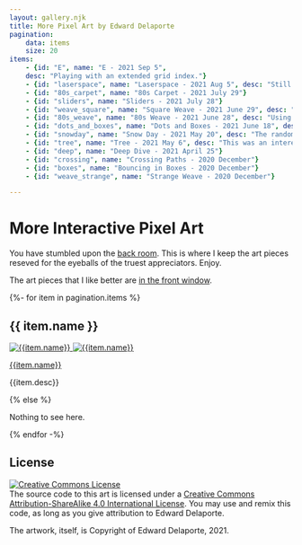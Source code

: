 ```yaml
---
layout: gallery.njk
title: More Pixel Art by Edward Delaporte
pagination:
    data: items
    size: 20
items: 
    - {id: "E", name: "E - 2021 Sep 5", 
    desc: "Playing with an extended grid index."}
    - {id: "laserspace", name: "Laserspace - 2021 Aug 5", desc: "Still running with the 80s carpet theme."}
    - {id: "80s_carpet", name: "80s Carpet - 2021 July 29"}
    - {id: "sliders", name: "Sliders - 2021 July 28"}
    - {id: "weave_square", name: "Square Weave - 2021 June 29", desc: "A less complex path algorithm, simpler background and squares within squares brings this close to where I first envisioned it."}
    - {id: "80s_weave", name: "80s Weave - 2021 June 28", desc: "Using various angles other than 90 degres for the line paths was interesting - but it proved too busy for re-use in later sketches. Notice that the next sketch sticks to 90 degree angles."}
    - {id: "dots_and_boxes", name: "Dots and Boxes - 2021 June 18", desc: "This quick tribute to 80s Pop Art is also a demonstration that I am getting a bit more comfortable controling the animation sequence. Most notably, for this piece I start and stop the animation exactly when I want to."}
    - {id: "snowday", name: "Snow Day - 2021 May 20", desc: "The random effects are managed quite differently in this piece, because the entire canvas has to be redrawn with every frame. There's extra work in the code preventing the window frame color from changing, and the sun from flickering across the sky. It was pretty adorable when the snowman's arms were flailing randomly, I have to admit."}
    - {id: "tree", name: "Tree - 2021 May 6", desc: "This was an interesting technical challenge to create random branching rules that feel natural. Most of the effort on the background was to give the tree a space to feel more alive."}
    - {id: "deep", name: "Deep Dive - 2021 April 25"}
    - {id: "crossing", name: "Crossing Paths - 2020 December"}
    - {id: "boxes", name: "Bouncing in Boxes - 2020 December"}
    - {id: "weave_strange", name: "Strange Weave - 2020 December"}

---
```


# More Interactive Pixel Art

You have stumbled upon the [back room][111]. This is where I keep the art pieces reseved for the eyeballs of the truest appreciators. Enjoy.

[111]: https://www.penny-arcade.com/comic/2009/11/27/retales-part-two

The art pieces that I like better are [in the front window](/art/live).

<!-- Loop through art works. -->
{%- for item in pagination.items %}
## {{ item.name }}

[
![{{item.name}}](/img/art/{{item.id}}.PNG)
](/art/live/{{item.id}}/)
[
![{{item.name}}](/img/art/{{item.id}}2.PNG)
](/art/live/{{item.id}}/)

[{{item.name}}](/art/live/{{item.id}}/)

{{item.desc}}

{% else %}

Nothing to see here.

{% endfor -%}


## License

<a rel="license" href="http://creativecommons.org/licenses/by-sa/4.0/"><img alt="Creative Commons License" style="border-width:0" src="https://i.creativecommons.org/l/by-sa/4.0/88x31.png" /></a><br />The source code to this art is licensed under a <a rel="license" href="http://creativecommons.org/licenses/by-sa/4.0/">Creative Commons Attribution-ShareAlike 4.0 International License</a>. You may use and remix this code, as long as you give attribution to Edward Delaporte.

The artwork, itself, is Copyright of Edward Delaporte, 2021.
